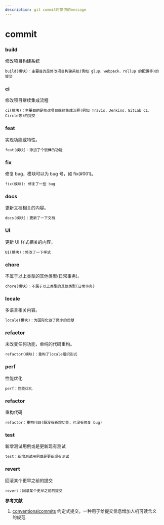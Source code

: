 ```yaml
---
description: git commit时提供的message
---
```


# commit

### build

修改项目构建系统

```
build(模块)：主要目的是修改项目构建系统(例如 glup，webpack，rollup 的配置等)的提交
```

### ci

修改项目继续集成流程

```
ci(模块)：主要目的是修改项目继续集成流程(例如 Travis，Jenkins，GitLab CI，Circle等)的提交
```

### feat

实现功能或特性。

```
feat(模块)：添加了个很棒的功能
```

### fix

修复 bug，模块可以为 bug 号，如 fix(#001)。

```
fix(模块): 修复了一些 bug
```

### docs

更新文档相关的内容。

```
docs(模块)：更新了一下文档
```

### UI

更新 UI 样式相关的内容。

```
UI(模块)：修改了一下样式
```

### chore

不属于以上类型的其他类型(日常事务)。

```
chore(模块)：不属于以上类型的其他类型(日常事务)
```

### locale

多语言相关内容。

```
locale(模块)：为国际化做了微小的贡献
```

### refactor

未改变任何功能，单纯的代码重构。

```
refactor(模块)：重构了locale组织形式
```

### perf

性能优化

```
perf：性能优化
```

### refactor

重构代码

```
refactor：重构代码(既没有新增功能，也没有修复 bug)
```

### test

新增测试用例或是更新现有测试

```
test：新增测试用例或是更新现有测试
```

### revert

回滚某个更早之前的提交

```
revert：回滚某个更早之前的提交
```

**参考文献**

1. [conventionalcommits](https://www.conventionalcommits.org/zh-hans/v1.0.0/) 约定式提交，一种用于给提交信息增加人机可读含义的规范
